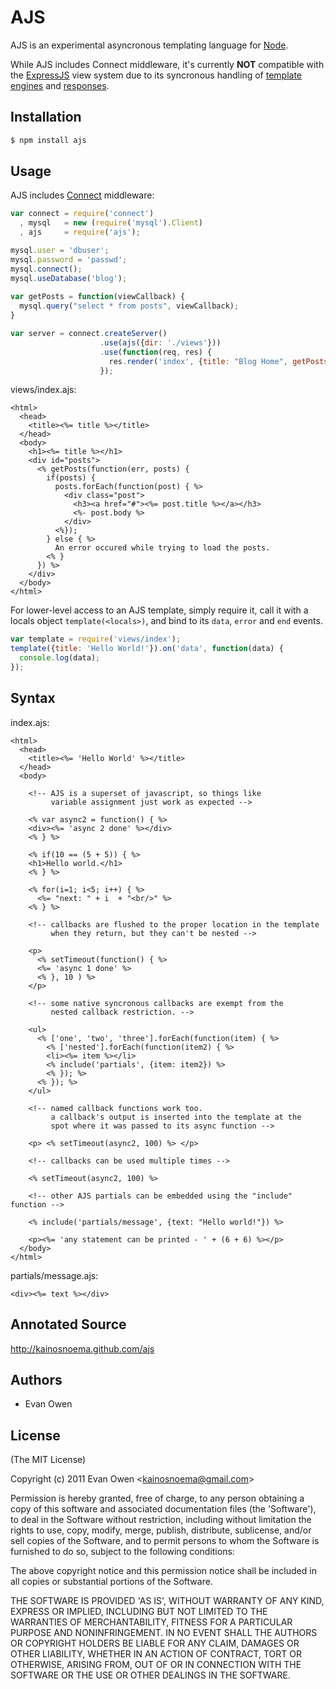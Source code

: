 
# AJS

AJS is an experimental asyncronous templating language for [Node](http://nodejs.org).

While AJS includes Connect middleware, it's currently **NOT** compatible with the [ExpressJS](http://expressjs.com) view system due to its syncronous handling of [template engines](https://github.com/visionmedia/express/blob/master/lib/view.js#L421) and [responses](https://github.com/visionmedia/express/blob/master/lib/response.js#L115).
 
## Installation

```` bash
$ npm install ajs
````

## Usage

AJS includes [Connect](http://github.com/senchalabs/connect) middleware:

```` javascript
var connect = require('connect')
  , mysql   = new (require('mysql').Client)
  , ajs     = require('ajs');

mysql.user = 'dbuser';
mysql.password = 'passwd';
mysql.connect();
mysql.useDatabase('blog');
  
var getPosts = function(viewCallback) {
  mysql.query("select * from posts", viewCallback);
}

var server = connect.createServer()
                    .use(ajs({dir: './views'}))
                    .use(function(req, res) {
                      res.render('index', {title: "Blog Home", getPosts: getPosts});
                    });
````

views/index.ajs:

```` erb
<html>
  <head>
    <title><%= title %></title>
  </head>
  <body>
    <h1><%= title %></h1>
    <div id="posts">
      <% getPosts(function(err, posts) {
        if(posts) {
          posts.forEach(function(post) { %>
            <div class="post">
              <h3><a href="#"><%= post.title %></a></h3>
              <%- post.body %>
            </div>
          <%});
        } else { %>
          An error occured while trying to load the posts.
        <% }
      }) %>
    </div>
  </body>
</html>
````

For lower-level access to an AJS template, simply require it, call it with a locals object `template(<locals>)`, and bind to its `data`, `error` and `end` events.

```` javascript
var template = require('views/index');
template({title: 'Hello World!'}).on('data', function(data) {
  console.log(data);
});
````

## Syntax

index.ajs:

```` erb
<html>
  <head>
    <title><%= 'Hello World' %></title>
  </head>
  <body>
  
    <!-- AJS is a superset of javascript, so things like 
         variable assignment just work as expected -->
  
    <% var async2 = function() { %>
    <div><%= 'async 2 done' %></div>
    <% } %>
  
    <% if(10 == (5 + 5)) { %>
    <h1>Hello world.</h1>
    <% } %>

    <% for(i=1; i<5; i++) { %>
      <%= "next: " + i  + "<br/>" %>
    <% } %>

    <!-- callbacks are flushed to the proper location in the template
         when they return, but they can't be nested -->
    
    <p>
      <% setTimeout(function() { %>
      <%= 'async 1 done' %>
      <% }, 10 ) %>
    </p>
  
    <!-- some native syncronous callbacks are exempt from the
         nested callback restriction. -->
    
    <ul>
      <% ['one', 'two', 'three'].forEach(function(item) { %>
        <% ['nested'].forEach(function(item2) { %>
        <li><%= item %></li>
        <% include('partials', {item: item2}) %>
        <% }); %>
      <% }); %>
    </ul>
  
    <!-- named callback functions work too.
         a callback's output is inserted into the template at the 
         spot where it was passed to its async function -->
  
    <p> <% setTimeout(async2, 100) %> </p>

    <!-- callbacks can be used multiple times -->
  
    <% setTimeout(async2, 100) %>
  
    <!-- other AJS partials can be embedded using the "include" function -->
  
    <% include('partials/message', {text: "Hello world!"}) %>
  
    <p><%= 'any statement can be printed - ' + (6 + 6) %></p>
  </body>
</html>
````

partials/message.ajs:

```` erb
<div><%= text %></div>
````

## Annotated Source

http://kainosnoema.github.com/ajs

## Authors

  * Evan Owen

## License 

(The MIT License)

Copyright (c) 2011 Evan Owen &lt;kainosnoema@gmail.com&gt;

Permission is hereby granted, free of charge, to any person obtaining
a copy of this software and associated documentation files (the
'Software'), to deal in the Software without restriction, including
without limitation the rights to use, copy, modify, merge, publish,
distribute, sublicense, and/or sell copies of the Software, and to
permit persons to whom the Software is furnished to do so, subject to
the following conditions:

The above copyright notice and this permission notice shall be
included in all copies or substantial portions of the Software.

THE SOFTWARE IS PROVIDED 'AS IS', WITHOUT WARRANTY OF ANY KIND,
EXPRESS OR IMPLIED, INCLUDING BUT NOT LIMITED TO THE WARRANTIES OF
MERCHANTABILITY, FITNESS FOR A PARTICULAR PURPOSE AND NONINFRINGEMENT.
IN NO EVENT SHALL THE AUTHORS OR COPYRIGHT HOLDERS BE LIABLE FOR ANY
CLAIM, DAMAGES OR OTHER LIABILITY, WHETHER IN AN ACTION OF CONTRACT,
TORT OR OTHERWISE, ARISING FROM, OUT OF OR IN CONNECTION WITH THE
SOFTWARE OR THE USE OR OTHER DEALINGS IN THE SOFTWARE.